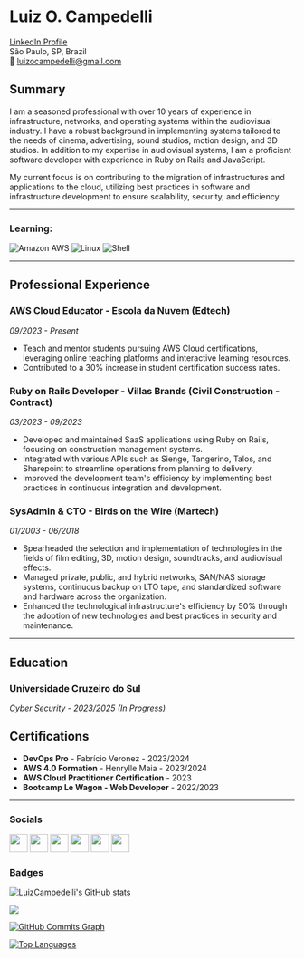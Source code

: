# Luiz O. Campedelli

[LinkedIn Profile](https://www.linkedin.com/in/luiz-otavio-campedelli)  
São Paulo, SP, Brazil  
📧 [luizocampedelli@gmail.com](mailto:luizocampedelli@gmail.com) 

## Summary

I am a seasoned professional with over 10 years of experience in infrastructure, networks, and operating systems within the audiovisual industry. I have a robust background in implementing systems tailored to the needs of cinema, advertising, sound studios, motion design, and 3D studios. In addition to my expertise in audiovisual systems, I am a proficient software developer with experience in Ruby on Rails and JavaScript.

My current focus is on contributing to the migration of infrastructures and applications to the cloud, utilizing best practices in software and infrastructure development to ensure scalability, security, and efficiency.

---

### Learning: 
![Amazon AWS](https://img.shields.io/badge/Amazon_AWS-232F3E?style=for-the-badge&logo=amazon-aws&logoColor=white)
![Linux](https://img.shields.io/badge/Linux-E34F26?style=for-the-badge&logo=linux&logoColor=black) 
![Shell](https://img.shields.io/badge/Shell_Script-121011?style=for-the-badge&logo=gnu-bash&logoColor=white)

---

## Professional Experience

### AWS Cloud Educator - Escola da Nuvem (Edtech)
*09/2023 - Present*

- Teach and mentor students pursuing AWS Cloud certifications, leveraging online teaching platforms and interactive learning resources.
- Contributed to a 30% increase in student certification success rates.

### Ruby on Rails Developer - Villas Brands (Civil Construction - Contract)
*03/2023 - 09/2023*

- Developed and maintained SaaS applications using Ruby on Rails, focusing on construction management systems.
- Integrated with various APIs such as Sienge, Tangerino, Talos, and Sharepoint to streamline operations from planning to delivery.
- Improved the development team's efficiency by implementing best practices in continuous integration and development.

### SysAdmin & CTO - Birds on the Wire (Martech)
*01/2003 - 06/2018*

- Spearheaded the selection and implementation of technologies in the fields of film editing, 3D, motion design, soundtracks, and audiovisual effects.
- Managed private, public, and hybrid networks, SAN/NAS storage systems, continuous backup on LTO tape, and standardized software and hardware across the organization.
- Enhanced the technological infrastructure's efficiency by 50% through the adoption of new technologies and best practices in security and maintenance.

---

## Education

### Universidade Cruzeiro do Sul
*Cyber Security - 2023/2025 (In Progress)*

## Certifications

- **DevOps Pro** - Fabrício Veronez - 2023/2024
- **AWS 4.0 Formation** - Henrylle Maia - 2023/2024
- **AWS Cloud Practitioner Certification** - 2023
- **Bootcamp Le Wagon - Web Developer** - 2022/2023

---

### Socials

<p align="left">
<a href="https://www.dev.to/luizcampedelli" target="_blank" rel="noreferrer"><img src="https://raw.githubusercontent.com/danielcranney/readme-generator/main/public/icons/socials/devdotto-dark.svg" width="32" height="32" /></a>
<a href="https://www.github.com/LuizCampedelli" target="_blank" rel="noreferrer"><img src="https://raw.githubusercontent.com/danielcranney/readme-generator/main/public/icons/socials/github-dark.svg" width="32" height="32" /></a>
<a href="http://www.instagram.com/luiz_campedelli" target="_blank" rel="noreferrer"><img src="https://raw.githubusercontent.com/danielcranney/readme-generator/main/public/icons/socials/instagram.svg" width="32" height="32" /></a>
<a href="https://www.linkedin.com/in/LuizCampedelli" target="_blank" rel="noreferrer"><img src="https://raw.githubusercontent.com/danielcranney/readme-generator/main/public/icons/socials/linkedin.svg" width="32" height="32" /></a>
<a href="http://www.medium.com/luizocampedelli" target="_blank" rel="noreferrer"><img src="https://raw.githubusercontent.com/danielcranney/readme-generator/main/public/icons/socials/medium-dark.svg" width="32" height="32" /></a>
<a href="https://www.twitter.com/luizocampedelli" target="_blank" rel="noreferrer"><img src="https://raw.githubusercontent.com/danielcranney/readme-generator/main/public/icons/socials/twitter.svg" width="32" height="32" /></a>
</p>

### Badges

<a href="http://www.github.com/LuizCampedelli"><img src="https://github-readme-stats.vercel.app/api?username=LuizCampedelli&show_icons=true&hide=&count_private=true&title_color=0891b2&text_color=ffffff&icon_color=0891b2&bg_color=1c1917&hide_border=true&show_icons=true" alt="LuizCampedelli's GitHub stats" /></a>

<a href="http://www.github.com/LuizCampedelli"><img src="https://github-readme-streak-stats.herokuapp.com/?user=LuizCampedelli&stroke=ffffff&background=1c1917&ring=0891b2&fire=0891b2&currStreakNum=ffffff&currStreakLabel=0891b2&sideNums=ffffff&sideLabels=ffffff&dates=ffffff&hide_border=true" /></a>

<a href="http://www.github.com/LuizCampedelli"><img src="https://github-readme-activity-graph.cyclic.app/graph?username=LuizCampedelli&bg_color=1c1917&color=ffffff&line=0891b2&point=ffffff&area_color=1c1917&area=true&hide_border=true&custom_title=GitHub%20Commits%20Graph" alt="GitHub Commits Graph" /></a>

<a href="https://github.com/LuizCampedelli" align="left"><img src="https://github-readme-stats.vercel.app/api/top-langs/?username=LuizCampedelli&langs_count=10&title_color=0891b2&text_color=ffffff&icon_color=0891b2&bg_color=1c1917&hide_border=true&locale=en&custom_title=Top%20%Languages" alt="Top Languages" /></a>
